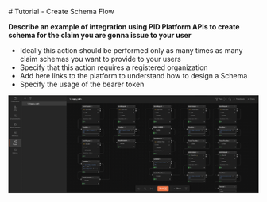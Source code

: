 # Tutorial - Create Schema Flow

**Describe an example of integration using PID Platform APIs to create schema for the claim you are gonna issue to your user**

- Ideally this action should be performed only as many times as many claim schemas you want to provide to your users
- Specify that this action requires a registered organization
- Add here links to the platform to understand how to design a Schema
- Specify the usage of the bearer token


<div align="center">
<img src= "../../../imgs/happy-path.png" align="center" />
</div>
